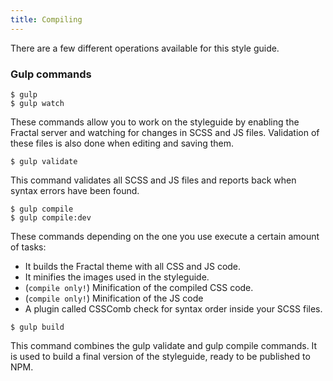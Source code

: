 ```yaml
---
title: Compiling
---
```


There are a few different operations available for this style guide.

### Gulp commands
```
$ gulp
$ gulp watch
```
These commands allow you to work on the styleguide by enabling the Fractal server and watching for changes in SCSS and JS files. Validation of these files is also done when editing and saving them.

```
$ gulp validate
```
This command validates all SCSS and JS files and reports back when syntax errors have been found.

```
$ gulp compile
$ gulp compile:dev
```
These commands depending on the one you use execute a certain amount of tasks:
- It builds the Fractal theme with all CSS and JS code.
- It minifies the images used in the styleguide.
- (`compile only!`) Minification of the compiled CSS code.
- (`compile only!`) Minification of the JS code
- A plugin called CSSComb check for syntax order inside your SCSS files.

```
$ gulp build
```
This command combines the gulp validate and gulp compile commands. It is used to build a final version of the styleguide, ready to be published to NPM.
